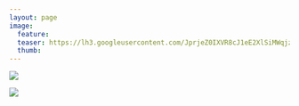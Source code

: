 ```yaml
---
layout: page
image:
  feature:
  teaser: https://lh3.googleusercontent.com/JprjeZ0IXVR8cJ1eE2XlSiMWqjz7FOWN6J6WG4HL3Uo=w245
  thumb:
---
```


[![](https://lh3.googleusercontent.com/TvSXhpB15wmI_nmpeng4Y6ZlZ57Y1t7j91TVUH5s6qI=w800)](https://lh3.googleusercontent.com/TvSXhpB15wmI_nmpeng4Y6ZlZ57Y1t7j91TVUH5s6qI=s0)

[![](https://lh3.googleusercontent.com/gMjvHMo1-r5yit3S9jo3_DoXsiu4Xh4Zvfq2IqpqFy0=w800)](https://lh3.googleusercontent.com/gMjvHMo1-r5yit3S9jo3_DoXsiu4Xh4Zvfq2IqpqFy0=s0)
